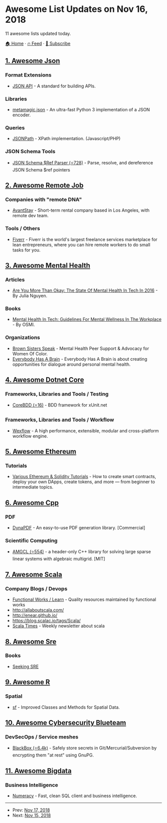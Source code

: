 # Awesome List Updates on Nov 16, 2018

11 awesome lists updated today.

[🏠 Home](/README.md) · [🔥 Feed](https://test.trackawesomelist.com/feed.xml) · [📮 Subscribe](https://trackawesomelist.us17.list-manage.com/subscribe?u=d2f0117aa829c83a63ec63c2f&id=36a103854c)



## [1. Awesome Json](/content/burningtree/awesome-json/README.md)

### Format Extensions

*   [JSON API](https://jsonapi.org/) - A standard for building APIs.

### Libraries

*   [metamagic.json](https://pypi.org/project/metamagic.json/) - An ultra-fast Python 3 implementation of a JSON encoder.

### Queries

*   [JSONPath](https://goessner.net/articles/JsonPath/) - XPath implementation. (Javascript/PHP)

### JSON Schema Tools

*   [JSON Schema $Ref Parser (⭐728)](https://github.com/APIDevTools/json-schema-ref-parser) - Parse, resolve, and dereference JSON Schema $ref pointers

## [2. Awesome Remote Job](/content/lukasz-madon/awesome-remote-job/README.md)

### Companies with "remote DNA"

*   [AvantStay](https://avantstay.com/careers) - Short-term rental company based in Los Angeles, with remote dev team.

### Tools / Others

*   [Fiverr](https://www.fiverr.com/) - Fiverr is the world's largest freelance services marketplace for lean entrepreneurs, where you can hire remote workers to do small tasks for you.

## [3. Awesome Mental Health](/content/dreamingechoes/awesome-mental-health/README.md)

### Articles

*   [Are You More Than Okay: The State Of Mental Health In Tech In 2016](https://modelviewculture.com/pieces/are-you-more-than-okay-the-state-of-mental-health-in-tech-in-2016) - By Julia Nguyen.

### Books

*   [Mental Health In Tech: Guidelines For Mental Wellness In The Workplace](https://leanpub.com/osmi-mental-wellness-in-the-workplace) - By OSMI.

### Organizations

*   [Brown Sisters Speak](https://twitter.com/BrownSistersSpk) - Mental Health Peer Support & Advocacy for Women Of Color.
*   [Everybody Has A Brain](http://everybodyhasabrain.com/) - Everybody Has A Brain is about creating opportunities for dialogue around personal mental health.

## [4. Awesome Dotnet Core](/content/thangchung/awesome-dotnet-core/README.md)

### Frameworks, Libraries and Tools / Testing

*   [CoreBDD (⭐16)](https://github.com/stevenknox/CoreBDD) - BDD framework for xUnit.net

### Frameworks, Libraries and Tools / Workflow

*   [Wexflow](https://github.com/aelassas/Wexflow) - A high performance, extensible, modular and cross-platform workflow engine.

## [5. Awesome Ethereum](/content/ttumiel/Awesome-Ethereum/README.md)

### Tutorials

*   [Various Ethereum & Solidity Tutorials](https://www.codementor.io/learn/blockchain/solidity-tutorials) - How to create smart contracts, deploy your own DApps, create tokens, and more — from beginner to intermediate topics.

## [6. Awesome Cpp](/content/fffaraz/awesome-cpp/README.md)

### PDF

*   [DynaPDF](http://www.dynaforms.com/) - An easy-to-use PDF generation library. \[Commercial]

### Scientific Computing

*   [AMGCL (⭐554)](https://github.com/ddemidov/amgcl) - a header-only C++ library for solving large sparse linear systems with algebraic multigrid. \[MIT]

## [7. Awesome Scala](/content/lauris/awesome-scala/README.md)

### Company Blogs / Devops

*   [Functional Works / Learn](https://functional.works-hub.com/learn/) - Quality resources maintained by functional works
*   <http://allaboutscala.com/>
*   <http://enear.github.io/>
*   <https://blog.scalac.io/tags/Scala/>
*   [Scala Times](https://scalatimes.com/) - Weekly newsletter about scala

## [8. Awesome Sre](/content/dastergon/awesome-sre/README.md)

### Books

*   [Seeking SRE](http://shop.oreilly.com/product/0636920063964.do)

## [9. Awesome R](/content/qinwf/awesome-R/README.md)

### Spatial

*   [sf](https://cran.r-project.org/web/packages/sf/index.html) - Improved Classes and Methods for Spatial Data.

## [10. Awesome Cybersecurity Blueteam](/content/fabacab/awesome-cybersecurity-blueteam/README.md)

### DevSecOps / Service meshes

*   [BlackBox (⭐6.4k)](https://github.com/StackExchange/blackbox) - Safely store secrets in Git/Mercurial/Subversion by encrypting them "at rest" using GnuPG.

## [11. Awesome Bigdata](/content/newTendermint/awesome-bigdata/README.md)

### Business Intelligence

*   [Numeracy](https://numeracy.co/) - Fast, clean SQL client and business intelligence.

---

- Prev: [Nov 17, 2018](/content/2018/11/17/README.md)
- Next: [Nov 15, 2018](/content/2018/11/15/README.md)